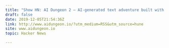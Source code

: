 ```yaml
---
title: "Show HN: AI Dungeon 2 – AI-generated text adventure built with 1.5B param GPT-2"
draft: false
date: 2019-12-05T21:54:36Z
link: http://www.aidungeon.io/?utm_medium=RSS&utm_source=hune
site: www.aidungeon.io
topic: Hacker News  

---
```


